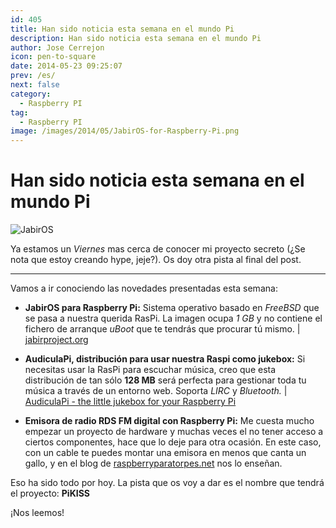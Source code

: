 ```yaml
---
id: 405
title: Han sido noticia esta semana en el mundo Pi
description: Han sido noticia esta semana en el mundo Pi
author: Jose Cerrejon
icon: pen-to-square
date: 2014-05-23 09:25:07
prev: /es/
next: false
category:
  - Raspberry PI
tag:
  - Raspberry PI
image: /images/2014/05/JabirOS-for-Raspberry-Pi.png
---
```


# Han sido noticia esta semana en el mundo Pi

![JabirOS](/images/2014/05/JabirOS-for-Raspberry-Pi.png)

Ya estamos un *Viernes* mas cerca de conocer mi proyecto secreto (¿Se nota que estoy creando hype, jeje?). Os doy otra pista al final del post.

- - -
Vamos a ir conociendo las novedades presentadas esta semana:

* **JabirOS para Raspberry Pi:** Sistema operativo basado en *FreeBSD* que se pasa a nuestra querida RasPi. La imagen ocupa *1 GB* y no contiene el fichero de arranque *uBoot* que te tendrás que procurar tú mismo. | [jabirproject.org](http://jabirproject.org/embedded/jabiros-for-raspberry-pi)

* **AudiculaPi, distribución para usar nuestra Raspi como jukebox:** Si necesitas usar la RasPi para escuchar música, creo que esta distribución de tan sólo **128 MB** será perfecta para gestionar toda tu música a través de un entorno web. Soporta *LIRC* y *Bluetooth.* | [AudiculaPi - the little jukebox for your Raspberry Pi](http://sourceforge.net/projects/audiculapi/files/?source=navbar)

* **Emisora de radio RDS FM digital con Raspberry Pi:** Me cuesta mucho empezar un proyecto de hardware y muchas veces el no tener acceso a ciertos componentes, hace que lo deje para otra ocasión. En este caso, con un cable te puedes montar una emisora en menos que canta un gallo, y en el blog de [raspberryparatorpes.net](http://raspberryparatorpes.net/proyectos/emisora-de-radio-rds-fm-digital-con-raspberry-pi/) nos lo enseñan.

Eso ha sido todo por hoy. La pista que os voy a dar es el nombre que tendrá el proyecto: **PiKISS**

¡Nos leemos!